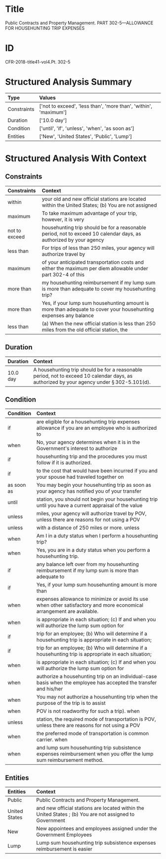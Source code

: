 # Title

 Public Contracts and Property Management. PART 302-5—ALLOWANCE FOR HOUSEHUNTING TRIP EXPENSES


# ID

 CFR-2018-title41-vol4.Pt. 302-5


# Structured Analysis Summary

| Type        | Values                                                           |
|:------------|:-----------------------------------------------------------------|
| Constraints | ['not to exceed', 'less than', 'more than', 'within', 'maximum'] |
| Duration    | ['10.0 day']                                                     |
| Condition   | ['until', 'if', 'unless', 'when', 'as soon as']                  |
| Entities    | ['New', 'United States', 'Public', 'Lump']                       |


# Structured Analysis With Context

 


## Constraints

| Constraints   | Context                                                                                                           |
|:--------------|:------------------------------------------------------------------------------------------------------------------|
| within        | your old and new official stations are located within the United States; (b) You are not assigned                 |
| maximum       | To take  maximum advantage of your trip, however, it is very                                                      |
| not to exceed | househunting trip should be for a reasonable period, not to exceed 10 calendar days, as authorized by your agency |
| less than     | For trips of  less than 250 miles, your agency will authorize travel by                                           |
| maximum       | of your anticipated transportation costs and either the maximum per diem allowable under part 302-4 of this       |
| more than     | my househunting reimbursement if my lump sum is more than  adequate to cover my househunting trip?                |
| more than     | Yes, if your lump sum househunting amount is  more than adequate to cover your househunting expenses any balance  |
| less than     | (a) When the new official station is  less than 250 miles from the old official station, the                      |


## Duration

| Duration   | Context                                                                                                                                              |
|:-----------|:-----------------------------------------------------------------------------------------------------------------------------------------------------|
| 10.0 day   | A househunting trip should be for a reasonable period, not to exceed 10 calendar days, as authorized by your agency under &#167;&#8201;302-5.101(d). |


## Condition

| Condition   | Context                                                                                                                 |
|:------------|:------------------------------------------------------------------------------------------------------------------------|
| if          | are eligible for a househunting trip expenses allowance if you are an employee who is authorized to                     |
| when        | No, your agency determines  when it is in the Government's interest to authorize                                        |
| if          | househunting trip and the procedures you must follow if  it is authorized.                                              |
| if          | to the cost that would have been incurred if you and your spouse had traveled together on                               |
| as soon as  | You may begin your househunting trip  as soon as your agency has notified you of your transfer                          |
| until       | station, you should not begin your househunting trip until you have a current appraisal of the value                    |
| unless      | miles, your agency will authorize travel by POV, unless there are reasons for not using a POV                           |
| unless      | with a distance of 250 miles or more. unless                                                                            |
| when        | Am I in a duty status  when  I perform a househunting trip?                                                             |
| when        | Yes, you are in a duty status  when  you perform a househunting trip.                                                   |
| if          | any balance left over from my househunting reimbursement if my lump sum is more than adequate to                        |
| if          | Yes,  if your lump sum househunting amount is more than                                                                 |
| when        | expenses allowance to minimize or avoid its use when  other satisfactory and more economical arrangement are available. |
| when        | is appropriate in each situation; (c) If and when you will authorize the lump sum option for                            |
| if          | trip for an employee; (b) Who will determine if a househunting trip is appropriate in each situation;                   |
| if          | trip for an employee; (b) Who will determine if a househunting trip is appropriate in each situation;                   |
| when        | is appropriate in each situation; (c) If and when you will authorize the lump sum option for                            |
| when        | authorize a househunting trip on an individual-case basis when the employee has accepted the transfer and his/her       |
| when        | You may not authorize a househunting trip  when the purpose of the trip is to assist                                    |
| when        | POV is not roadworthy for such a trip). when                                                                            |
| unless      | station, the required mode of transportation is POV, unless there are reasons for not using a POV                       |
| when        | the preferred mode of transportation is common carrier. when                                                            |
| when        | and lump sum househunting trip subsistence expenses reimbursement when  you offer the lump sum reimbursement method.    |


## Entities

| Entities      | Context                                                                                                 |
|:--------------|:--------------------------------------------------------------------------------------------------------|
| Public        | Public  Contracts and Property Management.                                                              |
| United States | and new official stations are located within the United States ; (b) You are not assigned to Government |
| New           | New appointees and employees assigned under the Government Employees                                    |
| Lump          | Lump sum househunting trip subsistence expenses reimbursement is easier                                 |


